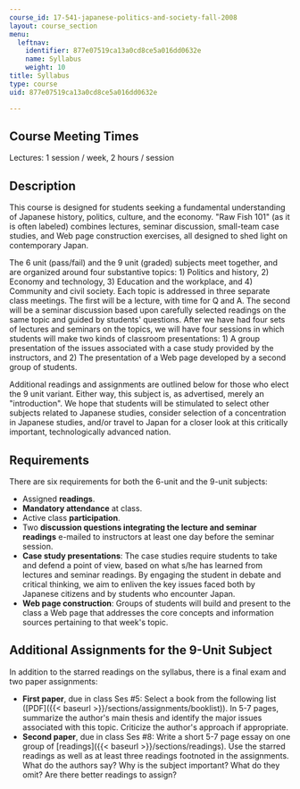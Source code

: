 ```yaml
---
course_id: 17-541-japanese-politics-and-society-fall-2008
layout: course_section
menu:
  leftnav:
    identifier: 877e07519ca13a0cd8ce5a016dd0632e
    name: Syllabus
    weight: 10
title: Syllabus
type: course
uid: 877e07519ca13a0cd8ce5a016dd0632e

---
```


Course Meeting Times
--------------------

Lectures: 1 session / week, 2 hours / session

Description
-----------

This course is designed for students seeking a fundamental understanding of Japanese history, politics, culture, and the economy. "Raw Fish 101" (as it is often labeled) combines lectures, seminar discussion, small-team case studies, and Web page construction exercises, all designed to shed light on contemporary Japan.

The 6 unit (pass/fail) and the 9 unit (graded) subjects meet together, and are organized around four substantive topics: 1) Politics and history, 2) Economy and technology, 3) Education and the workplace, and 4) Community and civil society. Each topic is addressed in three separate class meetings. The first will be a lecture, with time for Q and A. The second will be a seminar discussion based upon carefully selected readings on the same topic and guided by students' questions. After we have had four sets of lectures and seminars on the topics, we will have four sessions in which students will make two kinds of classroom presentations: 1) A group presentation of the issues associated with a case study provided by the instructors, and 2) The presentation of a Web page developed by a second group of students.

Additional readings and assignments are outlined below for those who elect the 9 unit variant. Either way, this subject is, as advertised, merely an "introduction". We hope that students will be stimulated to select other subjects related to Japanese studies, consider selection of a concentration in Japanese studies, and/or travel to Japan for a closer look at this critically important, technologically advanced nation.

Requirements
------------

There are six requirements for both the 6-unit and the 9-unit subjects:

*   Assigned **readings**.
*   **Mandatory attendance** at class.
*   Active class **participation**.
*   Two **discussion questions integrating the lecture and seminar readings** e-mailed to instructors at least one day before the seminar session.
*   **Case study presentations**: The case studies require students to take and defend a point of view, based on what s/he has learned from lectures and seminar readings. By engaging the student in debate and critical thinking, we aim to enliven the key issues faced both by Japanese citizens and by students who encounter Japan.
*   **Web page construction**: Groups of students will build and present to the class a Web page that addresses the core concepts and information sources pertaining to that week's topic.

Additional Assignments for the 9-Unit Subject
---------------------------------------------

In addition to the starred readings on the syllabus, there is a final exam and two paper assignments:

*   **First paper**, due in class Ses #5: Select a book from the following list ([PDF]({{< baseurl >}}/sections/assignments/booklist)). In 5-7 pages, summarize the author's main thesis and identify the major issues associated with this topic. Criticize the author's approach if appropriate.
*   **Second paper**, due in class Ses #8: Write a short 5-7 page essay on one group of [readings]({{< baseurl >}}/sections/readings). Use the starred readings as well as at least three readings footnoted in the assignments. What do the authors say? Why is the subject important? What do they omit? Are there better readings to assign?